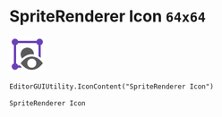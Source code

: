 # SpriteRenderer Icon `64x64`
<img src="/img/SpriteRenderer%20Icon.png" width=64 height=64>

``` CSharp
EditorGUIUtility.IconContent("SpriteRenderer Icon")
```
```
SpriteRenderer Icon
```
